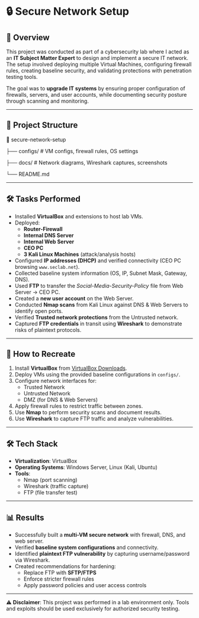 # 🔒 Secure Network Setup

## 📌 Overview
This project was conducted as part of a cybersecurity lab where I acted as an **IT Subject Matter Expert** to design and implement a secure IT network.  
The setup involved deploying multiple Virtual Machines, configuring firewall rules, creating baseline security, and validating protections with penetration testing tools.  

The goal was to **upgrade IT systems** by ensuring proper configuration of firewalls, servers, and user accounts, while documenting security posture through scanning and monitoring.

---

## 📂 Project Structure
📂 secure-network-setup  

├── configs/   # VM configs, firewall rules, OS settings

├── docs/      # Network diagrams, Wireshark captures, screenshots

└── README.md  

---

## 🛠️ Tasks Performed
- Installed **VirtualBox** and extensions to host lab VMs.  
- Deployed:  
  - **Router-Firewall**  
  - **Internal DNS Server**  
  - **Internal Web Server**  
  - **CEO PC**  
  - **3 Kali Linux Machines** (attack/analysis hosts)  
- Configured **IP addresses (DHCP)** and verified connectivity (CEO PC browsing `www.seclab.net`).  
- Collected baseline system information (OS, IP, Subnet Mask, Gateway, DNS).  
- Used **FTP** to transfer the *Social-Media-Security-Policy* file from Web Server → CEO PC.  
- Created a **new user account** on the Web Server.  
- Conducted **Nmap scans** from Kali Linux against DNS & Web Servers to identify open ports.  
- Verified **Trusted network protections** from the Untrusted network.  
- Captured **FTP credentials** in transit using **Wireshark** to demonstrate risks of plaintext protocols.  

---

## 🚀 How to Recreate
1. Install **VirtualBox** from [VirtualBox Downloads](https://www.virtualbox.org/wiki/Downloads).  
2. Deploy VMs using the provided baseline configurations in `configs/`.  
3. Configure network interfaces for:
   - Trusted Network  
   - Untrusted Network  
   - DMZ (for DNS & Web Servers)  
4. Apply firewall rules to restrict traffic between zones.  
5. Use **Nmap** to perform security scans and document results.  
6. Use **Wireshark** to capture FTP traffic and analyze vulnerabilities.  

---

## 🛠️ Tech Stack
- **Virtualization**: VirtualBox  
- **Operating Systems**: Windows Server, Linux (Kali, Ubuntu)  
- **Tools**:  
  - Nmap (port scanning)  
  - Wireshark (traffic capture)  
  - FTP (file transfer test)  

---

## 📊 Results
- Successfully built a **multi-VM secure network** with firewall, DNS, and web server.  
- Verified **baseline system configurations** and connectivity.  
- Identified **plaintext FTP vulnerability** by capturing username/password via Wireshark.  
- Created recommendations for hardening:  
  - Replace FTP with **SFTP/FTPS**  
  - Enforce stricter firewall rules  
  - Apply password policies and user access controls  

---

⚠️ **Disclaimer**: This project was performed in a lab environment only. Tools and exploits should be used exclusively for authorized security testing.
